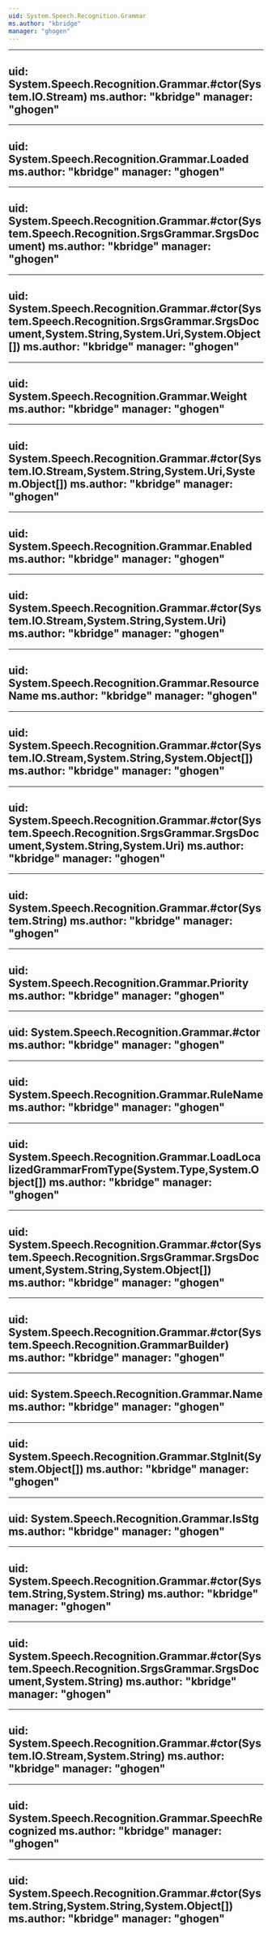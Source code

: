 ```yaml
---
uid: System.Speech.Recognition.Grammar
ms.author: "kbridge"
manager: "ghogen"
---
```


---
uid: System.Speech.Recognition.Grammar.#ctor(System.IO.Stream)
ms.author: "kbridge"
manager: "ghogen"
---

---
uid: System.Speech.Recognition.Grammar.Loaded
ms.author: "kbridge"
manager: "ghogen"
---

---
uid: System.Speech.Recognition.Grammar.#ctor(System.Speech.Recognition.SrgsGrammar.SrgsDocument)
ms.author: "kbridge"
manager: "ghogen"
---

---
uid: System.Speech.Recognition.Grammar.#ctor(System.Speech.Recognition.SrgsGrammar.SrgsDocument,System.String,System.Uri,System.Object[])
ms.author: "kbridge"
manager: "ghogen"
---

---
uid: System.Speech.Recognition.Grammar.Weight
ms.author: "kbridge"
manager: "ghogen"
---

---
uid: System.Speech.Recognition.Grammar.#ctor(System.IO.Stream,System.String,System.Uri,System.Object[])
ms.author: "kbridge"
manager: "ghogen"
---

---
uid: System.Speech.Recognition.Grammar.Enabled
ms.author: "kbridge"
manager: "ghogen"
---

---
uid: System.Speech.Recognition.Grammar.#ctor(System.IO.Stream,System.String,System.Uri)
ms.author: "kbridge"
manager: "ghogen"
---

---
uid: System.Speech.Recognition.Grammar.ResourceName
ms.author: "kbridge"
manager: "ghogen"
---

---
uid: System.Speech.Recognition.Grammar.#ctor(System.IO.Stream,System.String,System.Object[])
ms.author: "kbridge"
manager: "ghogen"
---

---
uid: System.Speech.Recognition.Grammar.#ctor(System.Speech.Recognition.SrgsGrammar.SrgsDocument,System.String,System.Uri)
ms.author: "kbridge"
manager: "ghogen"
---

---
uid: System.Speech.Recognition.Grammar.#ctor(System.String)
ms.author: "kbridge"
manager: "ghogen"
---

---
uid: System.Speech.Recognition.Grammar.Priority
ms.author: "kbridge"
manager: "ghogen"
---

---
uid: System.Speech.Recognition.Grammar.#ctor
ms.author: "kbridge"
manager: "ghogen"
---

---
uid: System.Speech.Recognition.Grammar.RuleName
ms.author: "kbridge"
manager: "ghogen"
---

---
uid: System.Speech.Recognition.Grammar.LoadLocalizedGrammarFromType(System.Type,System.Object[])
ms.author: "kbridge"
manager: "ghogen"
---

---
uid: System.Speech.Recognition.Grammar.#ctor(System.Speech.Recognition.SrgsGrammar.SrgsDocument,System.String,System.Object[])
ms.author: "kbridge"
manager: "ghogen"
---

---
uid: System.Speech.Recognition.Grammar.#ctor(System.Speech.Recognition.GrammarBuilder)
ms.author: "kbridge"
manager: "ghogen"
---

---
uid: System.Speech.Recognition.Grammar.Name
ms.author: "kbridge"
manager: "ghogen"
---

---
uid: System.Speech.Recognition.Grammar.StgInit(System.Object[])
ms.author: "kbridge"
manager: "ghogen"
---

---
uid: System.Speech.Recognition.Grammar.IsStg
ms.author: "kbridge"
manager: "ghogen"
---

---
uid: System.Speech.Recognition.Grammar.#ctor(System.String,System.String)
ms.author: "kbridge"
manager: "ghogen"
---

---
uid: System.Speech.Recognition.Grammar.#ctor(System.Speech.Recognition.SrgsGrammar.SrgsDocument,System.String)
ms.author: "kbridge"
manager: "ghogen"
---

---
uid: System.Speech.Recognition.Grammar.#ctor(System.IO.Stream,System.String)
ms.author: "kbridge"
manager: "ghogen"
---

---
uid: System.Speech.Recognition.Grammar.SpeechRecognized
ms.author: "kbridge"
manager: "ghogen"
---

---
uid: System.Speech.Recognition.Grammar.#ctor(System.String,System.String,System.Object[])
ms.author: "kbridge"
manager: "ghogen"
---
